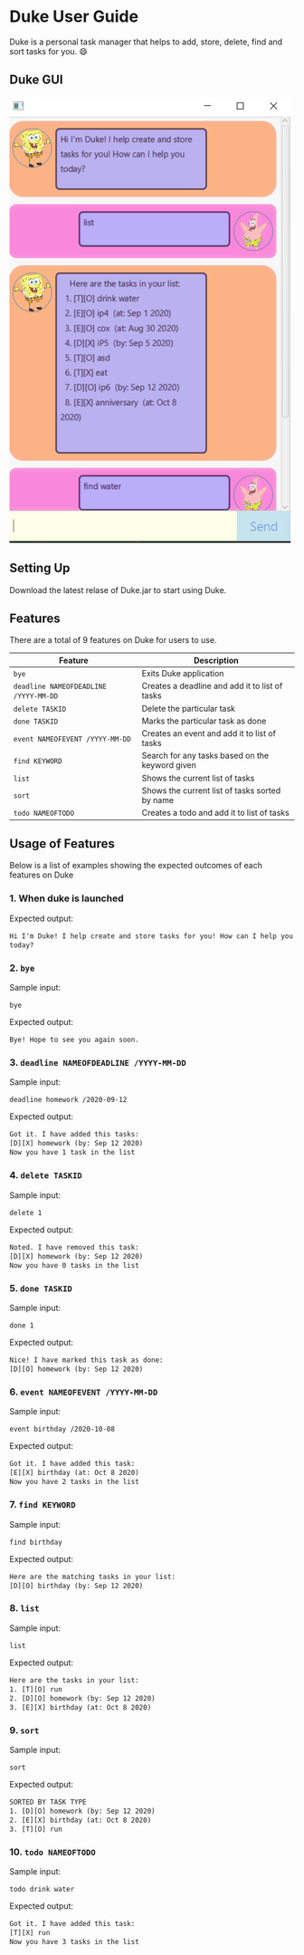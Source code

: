 # Duke User Guide
Duke is a personal task manager that helps to add, store, delete, find and sort tasks for you. :smile:

## Duke GUI
![Duke GUI](/docs/Ui.png)

## Setting Up
Download the latest relase of Duke.jar to start using Duke.

## Features
There are a total of 9 features on Duke for users to use.

Feature | Description
------------ | -------------
`bye` | Exits Duke application
`deadline NAMEOFDEADLINE /YYYY-MM-DD` | Creates a deadline and add it to list of tasks
`delete TASKID` | Delete the particular task
`done TASKID` | Marks the particular task as done
`event NAMEOFEVENT /YYYY-MM-DD` | Creates an event and add it to list of tasks
`find KEYWORD` | Search for any tasks based on the keyword given
`list` | Shows the current list of tasks
`sort` | Shows the current list of tasks sorted by name
`todo NAMEOFTODO` | Creates a todo and add it to list of tasks

## Usage of Features
Below is a list of examples showing the expected outcomes of each features on Duke

### 1. When duke is launched
Expected output:
```
Hi I'm Duke! I help create and store tasks for you! How can I help you today?
```

### 2. `bye`
Sample input:
```
bye
```

Expected output:
```
Bye! Hope to see you again soon.
```

### 3. `deadline NAMEOFDEADLINE /YYYY-MM-DD`
Sample input:
```
deadline homework /2020-09-12
```

Expected output:
```
Got it. I have added this tasks:
[D][X] homework (by: Sep 12 2020)
Now you have 1 task in the list
```

### 4. `delete TASKID`
Sample input:
```
delete 1
```

Expected output:
```
Noted. I have removed this task:
[D][X] homework (by: Sep 12 2020)
Now you have 0 tasks in the list
```

### 5. `done TASKID`
Sample input:
```
done 1
```

Expected output:
```
Nice! I have marked this task as done:
[D][O] homework (by: Sep 12 2020)
```

### 6. `event NAMEOFEVENT /YYYY-MM-DD`
Sample input:
```
event birthday /2020-10-08
```

Expected output:
```
Got it. I have added this task:
[E][X] birthday (at: Oct 8 2020)
Now you have 2 tasks in the list
```

### 7. `find KEYWORD`
Sample input:
```
find birthday
```

Expected output:
```
Here are the matching tasks in your list:
[D][O] birthday (by: Sep 12 2020)
```

### 8. `list`
Sample input:
```
list
```

Expected output:
```
Here are the tasks in your list:
1. [T][O] run
2. [D][O] homework (by: Sep 12 2020)
3. [E][X] birthday (at: Oct 8 2020)
```

### 9. `sort`
Sample input:
```
sort
```

Expected output:
```
SORTED BY TASK TYPE
1. [D][O] homework (by: Sep 12 2020)
2. [E][X] birthday (at: Oct 8 2020)
3. [T][O] run
```

### 10. `todo NAMEOFTODO`
Sample input:
```
todo drink water
```

Expected output:
```
Got it. I have added this task:
[T][X] run
Now you have 3 tasks in the list
```

